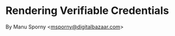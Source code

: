Rendering Verifiable Credentials
================================

By Manu Sporny &lt;<msporny@digitalbazaar.com>&gt;

